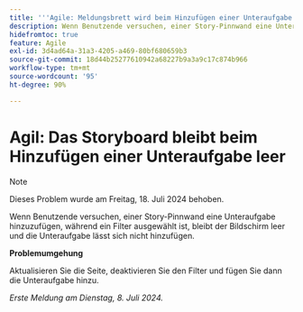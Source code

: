 ```yaml
---
title: '''Agile: Meldungsbrett wird beim Hinzufügen einer Unteraufgabe leer gelassen'
description: Wenn Benutzende versuchen, einer Story-Pinnwand eine Unteraufgabe hinzuzufügen, während ein Filter ausgewählt ist, bleibt der Bildschirm leer und die Unteraufgabe lässt sich nicht hinzufügen.
hidefromtoc: true
feature: Agile
exl-id: 3d4ad64a-31a3-4205-a469-80bf680659b3
source-git-commit: 18d44b25277610942a68227b9a3a9c17c874b966
workflow-type: tm+mt
source-wordcount: '95'
ht-degree: 90%

---
```


# Agil: Das Storyboard bleibt beim Hinzufügen einer Unteraufgabe leer

>[!NOTE]
>
>Dieses Problem wurde am Freitag, 18. Juli 2024 behoben.

Wenn Benutzende versuchen, einer Story-Pinnwand eine Unteraufgabe hinzuzufügen, während ein Filter ausgewählt ist, bleibt der Bildschirm leer und die Unteraufgabe lässt sich nicht hinzufügen.

**Problemumgehung**

Aktualisieren Sie die Seite, deaktivieren Sie den Filter und fügen Sie dann die Unteraufgabe hinzu.

_Erste Meldung am Dienstag, 8. Juli 2024._
